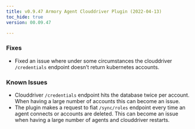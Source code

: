 ```yaml
---
title: v0.9.47 Armory Agent Clouddriver Plugin (2022-04-13)
toc_hide: true
version: 00.09.47

---
```


### Fixes

* Fixed an issue where under some circumstances the clouddriver `/credentials` endpoint doesn’t return kubernetes accounts.

### Known Issues

* Clouddriver `/credentials` endpoint hits the database twice per account. When having a large number of accounts this can become an issue.
* The plugin makes a request to fiat `/sync/roles` endpoint every time an agent connects or accounts are deleted. This can become an issue when having a large number of agents and clouddriver restarts.
